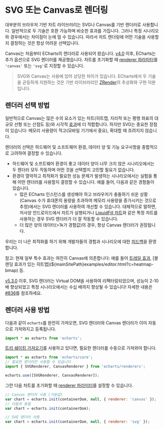 # SVG 또는 Canvas로 렌더링

대부분의 브라우저 기반 차트 라이브러리는 SVG나 Canvas를 기반 렌더러로 사용합니다. 일반적으로 두 기술은 호환 가능하며 비슷한 효과를 가집니다. 그러나 특정 시나리오와 경우에서는 차이점이 눈에 띨 수 있습니다. 따라서 차트 렌더링에 어떤 기술을 사용할지 결정하는 것은 항상 어려운 선택입니다.

Canvas는 처음부터 ECharts의 렌더러로 사용되어 왔습니다. [v4.0](https://echarts.apache.org/en/changelog.html#v4-0-0) 이후, ECharts는 추가 옵션으로 SVG 렌더러를 제공했습니다. 차트를 초기화할 때 [renderer 파라미터](${mainSitePath}api.html#echarts.init)를 `'canvas'` 또는 `'svg'`로 지정할 수 있습니다.

> SVG와 Canvas는 사용에 있어 상당한 차이가 있습니다. ECharts에서 두 기술을 균등하게 지원하는 것은 기반 라이브러리인 [ZRender](https://github.com/ecomfe/zrender)의 추상화와 구현 덕분입니다.

## 렌더러 선택 방법

일반적으로 Canvas는 많은 수의 요소가 있는 차트(히트맵, 지리적 또는 평행 좌표의 대규모 선형 또는 산점도 등)와 시각적 [효과](${mainSitePath}examples/editor.html?c=lines-bmap-effect)에 더 적합합니다. 하지만 SVG는 중요한 장점이 있습니다: 메모리 사용량이 적고(모바일 기기에서 중요), 확대할 때 흐려지지 않습니다.

렌더러의 선택은 하드웨어 및 소프트웨어 환경, 데이터 양 및 기능 요구사항을 종합적으로 고려하여 결정할 수 있습니다.

- 하드웨어 및 소프트웨어 환경이 좋고 데이터 양이 너무 크지 않은 시나리오에서는 두 렌더러 모두 작동하며 어떤 것을 선택할지 고민할 필요가 없습니다.
- 환경이 열악하고 최적화가 필요한 성능 문제가 발생하는 시나리오에서는 실험을 통해 어떤 렌더러를 사용할지 결정할 수 있습니다. 예를 들어, 다음과 같은 경험들이 있습니다.
  - 많은 ECharts 인스턴스를 생성해야 하고 브라우저가 충돌하기 쉬운 상황(Canvas 수가 휴대폰의 용량을 초과하여 메모리 사용량을 증가시키는 것으로 추정)에서는 SVG 렌더러를 사용하여 개선할 수 있습니다. 대체적으로 말하면, 저사양 안드로이드에서 차트가 실행되거나 [LiquidFill 차트](https://ecomfe.github.io/echarts-liquidfill/example/)와 같은 특정 차트를 사용하는 경우 SVG 렌더러가 더 잘 작동할 수 있습니다.
  - 더 많은 양의 데이터(>1k가 경험값)의 경우, 항상 Canvas 렌더러가 권장됩니다.

우리는 더 나은 최적화를 하기 위해 개발자들의 경험과 시나리오에 대한 [피드백](https://github.com/apache/echarts/issues/new)을 환영합니다.

참고: 현재 일부 특수 효과는 여전히 Canvas에 의존합니다: 예를 들어 [트레일 효과](${optionPath}series-lines.effect), [블렌딩 효과가 있는 히트맵](${mainSitePath}examples/editor.html?c=heatmap-bmap) 등.

[v5.3.0](${lang}/basics/release-note/5-3-0/#new-svg-renderer) 이후, SVG 렌더러는 Virtual DOM을 사용하여 리팩터링되었으며, 성능이 2-10배 향상되었고 특정 시나리오에서는 수십 배까지 향상될 수 있습니다! 자세한 내용은 [#836](https://github.com/ecomfe/zrender/pull/836)를 참조하세요.

## 렌더러 사용 방법

다음과 같이 `echarts`를 완전히 가져오면, SVG 렌더러와 Canvas 렌더러가 이미 자동으로 가져와지고 등록됩니다.

```js
import * as echarts from 'echarts';
```

[트리 쉐이킹 가져오기](${lang}/basics/import)를 사용하고 있다면, 필요한 렌더러를 수동으로 가져와야 합니다.

```js
import * as echarts from 'echarts/core';
// 필요한 렌더러만 사용할 수 있습니다
import { SVGRenderer, CanvasRenderer } from 'echarts/renderers';

echarts.use([SVGRenderer, CanvasRenderer]);
```

그런 다음 차트를 초기화할 때 [renderer 파라미터](${mainSitePath}api.html#echarts.init)를 설정할 수 있습니다.

```js
// Canvas 렌더러 사용 (기본값)
var chart = echarts.init(containerDom, null, { renderer: 'canvas' });
// 다음과 동일
var chart = echarts.init(containerDom);

// SVG 렌더러 사용
var chart = echarts.init(containerDom, null, { renderer: 'svg' });
```